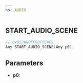 ```yaml
---
ns: AUDIO
---
```

## START_AUDIO_SCENE

```c
// 0x013A80FC08F6E4F2
Any START_AUDIO_SCENE(Any p0);
```

## Parameters
* **p0**:
